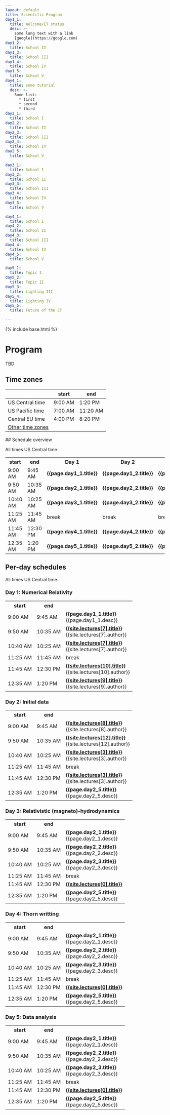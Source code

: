 ```yaml
---
layout: default
title: Scientific Program
day1_1:
  title: Welcome/ET status
  desc: >-
    some long text with a link
    [google](https://google.com)
day1_2:
  title: School II
day1_3:
  title: School III
day1_4:
  title: School IV
day1_5:
  title: School V
day4_1:
  title: some tutorial
  desc: >-
    Some list:
      * first
      * second
      * third
day2_1:
  title: School I
day2_2:
  title: School II
day2_3:
  title: School III
day2_4:
  title: School IV
day2_5:
  title: School V

day3_1:
  title: School I
day3_2:
  title: School II
day3_3:
  title: School III
day3_4:
  title: School IV
day3_5:
  title: School V

day4_1:
  title: School I
day4_2:
  title: School II
day4_3:
  title: School III
day4_4:
  title: School IV
day4_5:
  title: School V

day5_1:
  title: Topic I
day5_2:
  title: Topic II
day5_3:
  title: Lighting III
day5_4:
  title: Lighting IV
day5_5:
  title: Future of the ET

---
```


{% include base.html %}


<div class="col-xs-12">
<h1>Program</h1>

TBD
</div>

<div class="col-xs-6">
<h2>Time zones</h2>

<div class="tzinfo" markdown="1">

|                 |  start  |  end     |
|-----------------|---------|----------|
| US Central time | 9:00 AM |  1:20 PM |
| US Pacific time | 7:00 AM | 11:20 AM |
| Central EU time | 4:00 PM |  8:20 PM |
| [Other time zones](https://www.timeanddate.com/worldclock/converter.html?iso=20210726T140000&p1=33&p2=240&p3=64&p4=538&p5=176&p6=196&p7=51&p8=78&p9=213) |  |

</div> <!--tzinfo-->
</div>


<div class="col-xs-12" markdown="1">
## Schedule overview

All times US Central time.

<!-- add schedule entries to the yaml data in the preamble.
     right now you will have to manually add a rowspan attribute and comment
     out some columns for multi-hour entries.
     This templating *could* be all done in Liquid but seems to not be worth
     the effort, though might become interesting if the entries become more
     complex, eg aquire an author and Zoom link entry or so.
-->

<table class="schedule">
<tr><th> start </th><th> end </th>
<th> Day 1 </th>
<th> Day 2 </th>
<th> Day 3 </th>
<th> Day 4 </th>
<th> Day 5 </th>
</tr>
<tr><td>9:00 AM</td><td>9:45 AM</td>
  <td markdown="span" rowspan=1><b>{{page.day1_1.title}}</b></td>
  <td markdown="span"><b>{{page.day1_2.title}}</b></td>
  <td markdown="span"><b>{{page.day1_3.title}}</b></td>
  <td markdown="span"><b>{{page.day1_4.title}}</b></td>
  <td markdown="span"><b>{{page.day1_5.title}}</b></td>
</tr>
<tr><td>9:50 AM</td><td>10:35 AM</td>
  <td markdown="span"><b>{{page.day2_1.title}}</b></td>
  <td markdown="span"><b>{{page.day2_2.title}}</b></td>
  <td markdown="span"><b>{{page.day2_3.title}}</b></td>
  <td markdown="span"><b>{{page.day2_4.title}}</b></td>
  <td markdown="span"><b>{{page.day2_5.title}}</b></td>
</tr>
<tr><td>10:40 AM</td><td>10:25 AM</td>
  <td markdown="span"><b>{{page.day3_1.title}}</b></td>
  <td markdown="span"><b>{{page.day3_2.title}}</b></td>
  <td markdown="span"><b>{{page.day3_3.title}}</b></td>
  <td markdown="span"><b>{{page.day3_4.title}}</b></td>
  <td markdown="span"><b>{{page.day3_5.title}}</b></td>
</tr>
<tr><td>11:25 AM</td><td>11:45 AM</td>
  <td>break</td>
  <td>break</td>
  <td>break</td>
  <td>break</td>
  <td>break</td>
</tr>
<tr><td>11:45 AM</td><td>12:30 PM</td>
  <td markdown="span"><b>{{page.day4_1.title}}</b></td>
  <td markdown="span"><b>{{page.day4_2.title}}</b></td>
  <td markdown="span"><b>{{page.day4_3.title}}</b></td>
  <td markdown="span"><b>{{page.day4_4.title}}</b></td>
  <td markdown="span"><b>{{page.day4_5.title}}</b></td>
</tr>
<tr><td>12:35 AM</td><td>1:20 PM</td>
  <td markdown="span"><b>{{page.day5_1.title}}</b></td>
  <td markdown="span"><b>{{page.day5_2.title}}</b></td>
  <td markdown="span"><b>{{page.day5_3.title}}</b></td>
  <td markdown="span"><b>{{page.day5_4.title}}</b></td>
  <td markdown="span"><b>{{page.day5_5.title}}</b></td>
</tr>
</table>
</div>

<div class="col-xs-12">
<h2>Per-day schedules</h2>

All times US Central time.

<div class="row">

<div class="col-sm-6">
<h3>Day 1: Numerical Relativity</h3>

<table class="day-schedule">
<tr><th> start </th><th> end </th> <th> </th>
</tr>
<tr><td>9:00 AM</td><td>9:45 AM</td>
  <td rowspan=1><div markdown="1"><b>{{page.day1_1.title}}</b><br>{{page.day1_1.desc}}
  </div></td>
</tr>
<tr><td>9:50 AM</td><td>10:35 AM</td>
  <td><div markdown="7"><b><a href="{{base}}{{site.lectures[7].url}}">{{site.lectures[7].title}}</a></b><br>{{site.lectures[7].author}}
  </div></td>
</tr>
<tr><td>10:40 AM</td><td>10:25 AM</td>
  <td><div markdown="7"><b><a href="{{base}}{{site.lectures[7].url}}">{{site.lectures[7].title}}</a></b><br>{{site.lectures[7].author}}
  </div></td>
</tr>
<tr><td>11:25 AM</td><td>11:45 AM</td>
  <td>break</td>
</tr>
<tr><td>11:45 AM</td><td>12:30 PM</td>
  <td><div markdown="10"><b><a href="{{base}}{{site.lectures[10].url}}">{{site.lectures[10].title}}</a></b><br>{{site.lectures[10].author}}
  </div></td>
</tr>
<tr><td>12:35 AM</td><td>1:20 PM</td>
  <td><div markdown="9"><b><a href="{{base}}{{site.lectures[9].url}}">{{site.lectures[9].title}}</a></b><br>{{site.lectures[9].author}}
  </div></td>
</tr>
</table>
</div>

<div class="col-sm-6">
<h3>Day 2: Initial data</h3>

<table class="day-schedule">
<tr><th> start </th><th> end </th> <th>  </th>
</tr>
<tr><td>9:00 AM</td><td>9:45 AM</td>
  <td><div markdown="8"><b><a href="{{base}}{{site.lectures[8].url}}">{{site.lectures[8].title}}</a></b><br>{{site.lectures[8].author}}
  </div></td>
</tr>
<tr><td>9:50 AM</td><td>10:35 AM</td>
  <td><div markdown="12"><b><a href="{{base}}{{site.lectures[12].url}}">{{site.lectures[12].title}}</a></b><br>{{site.lectures[12].author}}
  </div></td>
</tr>
<tr><td>10:40 AM</td><td>10:25 AM</td>
  <td><div markdown="3"><b><a href="{{base}}{{site.lectures[3].url}}">{{site.lectures[3].title}}</a></b><br>{{site.lectures[3].author}}
  </div></td>
</tr>
<tr><td>11:25 AM</td><td>11:45 AM</td>
  <td>break</td>
</tr>
<tr><td>11:45 AM</td><td>12:30 PM</td>
  <td><div markdown="3"><b><a href="{{base}}{{site.lectures[3].url}}">{{site.lectures[3].title}}</a></b><br>{{site.lectures[3].author}}
  </div></td>
</tr>
<tr><td>12:35 AM</td><td>1:20 PM</td>
  <td><div markdown="1"><b>{{page.day2_5.title}}</b><br>{{page.day2_5.desc}}
  </div></td>
</tr>
</table>
</div>

<div class="col-sm-6">
<h3>Day 3: Relativistic (magneto)-hydrodynamics</h3>

<table class="day-schedule">
<tr><th> start </th><th> end </th> <th>  </th>
</tr>
<tr><td>9:00 AM</td><td>9:45 AM</td>
  <td><div markdown="1"><b>{{page.day2_1.title}}</b><br>{{page.day2_1.desc}}
  </div></td>
</tr>
<tr><td>9:50 AM</td><td>10:35 AM</td>
  <td><div markdown="1"><b>{{page.day2_2.title}}</b><br>{{page.day2_2.desc}}
  </div></td>
</tr>
<tr><td>10:40 AM</td><td>10:25 AM</td>
  <td><div markdown="1"><b>{{page.day2_3.title}}</b><br>{{page.day2_3.desc}}
  </div></td>
</tr>
<tr><td>11:25 AM</td><td>11:45 AM</td>
  <td>break</td>
</tr>
<tr><td>11:45 AM</td><td>12:30 PM</td>
  <td><div markdown="1"><b><a href="{{base}}{{site.lectures[0].url}}">{{site.lectures[0].title}}</a></$
  </div></td>
</tr>
<tr><td>12:35 AM</td><td>1:20 PM</td>
  <td><div markdown="1"><b>{{page.day2_5.title}}</b><br>{{page.day2_5.desc}}
  </div></td>
</tr>
</table>
</div>

<div class="col-sm-6">
<h3>Day 4: Thorn writting</h3>

<table class="day-schedule">
<tr><th> start </th><th> end </th> <th>  </th>
</tr>
<tr><td>9:00 AM</td><td>9:45 AM</td>
  <td><div markdown="1"><b>{{page.day2_1.title}}</b><br>{{page.day2_1.desc}}
  </div></td>
</tr>
<tr><td>9:50 AM</td><td>10:35 AM</td>
  <td><div markdown="1"><b>{{page.day2_2.title}}</b><br>{{page.day2_2.desc}}
  </div></td>
</tr>
<tr><td>10:40 AM</td><td>10:25 AM</td>
  <td><div markdown="1"><b>{{page.day2_3.title}}</b><br>{{page.day2_3.desc}}
  </div></td>
</tr>
<tr><td>11:25 AM</td><td>11:45 AM</td>
  <td>break</td>
</tr>
<tr><td>11:45 AM</td><td>12:30 PM</td>
  <td><div markdown="1"><b><a href="{{base}}{{site.lectures[0].url}}">{{site.lectures[0].title}}</a></$
  </div></td>
</tr>
<tr><td>12:35 AM</td><td>1:20 PM</td>
  <td><div markdown="1"><b>{{page.day2_5.title}}</b><br>{{page.day2_5.desc}}
  </div></td>
</tr>
</table>
</div>

<div class="col-sm-6">
<h3>Day 5: Data analysis</h3>

<table class="day-schedule">
<tr><th> start </th><th> end </th> <th>  </th>
</tr>
<tr><td>9:00 AM</td><td>9:45 AM</td>
  <td><div markdown="1"><b>{{page.day2_1.title}}</b><br>{{page.day2_1.desc}}
  </div></td>
</tr>
<tr><td>9:50 AM</td><td>10:35 AM</td>
  <td><div markdown="1"><b>{{page.day2_2.title}}</b><br>{{page.day2_2.desc}}
  </div></td>
</tr>
<tr><td>10:40 AM</td><td>10:25 AM</td>
  <td><div markdown="1"><b>{{page.day2_3.title}}</b><br>{{page.day2_3.desc}}
  </div></td>
</tr>
<tr><td>11:25 AM</td><td>11:45 AM</td>
  <td>break</td>
</tr>
<tr><td>11:45 AM</td><td>12:30 PM</td>
  <td><div markdown="1"><b><a href="{{base}}{{site.lectures[0].url}}">{{site.lectures[0].title}}</a></$
  </div></td>
</tr>
<tr><td>12:35 AM</td><td>1:20 PM</td>
  <td><div markdown="1"><b>{{page.day2_5.title}}</b><br>{{page.day2_5.desc}}
  </div></td>
</tr>
</table>
</div>

</div> <!-- row -->
</div> <!-- per-day schedule -->

